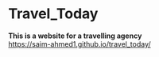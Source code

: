 # Travel_Today
<b>This is a website for a travelling agency</b>
<br>https://saim-ahmed1.github.io/travel_today/
